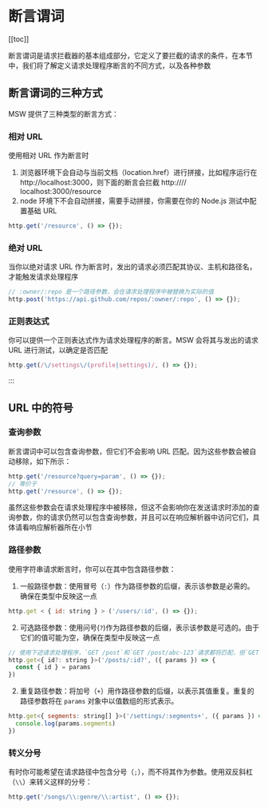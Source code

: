 # 断言谓词

[[toc]]

断言谓词是请求拦截器的基本组成部分，它定义了要拦截的请求的条件，在本节中，我们将了解定义请求处理程序断言的不同方式，以及各种参数

## 断言谓词的三种方式

MSW 提供了三种类型的断言方式：

### 相对 URL

使用相对 URL 作为断言时

1. 浏览器环境下会自动与当前文档（location.href）进行拼接，比如程序运行在 http://localhost:3000，则下面的断言会拦截 http://// localhost:3000/resource
2. node 环境下不会自动拼接，需要手动拼接，你需要在你的 Node.js 测试中配置基础 URL

```js
http.get('/resource', () => {});
```

### 绝对 URL

当你以绝对请求 URL 作为断言时，发出的请求必须匹配其协议、主机和路径名，才能触发请求处理程序

```js
// :owner/:repo 是一个路径参数，会在请求处理程序中被替换为实际的值
http.post('https://api.github.com/repos/:owner/:repo', () => {});
```

### 正则表达式

你可以提供一个正则表达式作为请求处理程序的断言。MSW 会将其与发出的请求 URL 进行测试，以确定是否匹配

```js
http.get(/\/settings\/(profile|settings)/, () => {});
```

:::

## URL 中的符号

### 查询参数

断言谓词中可以包含查询参数，但它们不会影响 URL 匹配。因为这些参数会被自动移除，如下所示：

```js
http.get('/resource?query=param', () => {});
// 等价于
http.get('/resource', () => {});
```

虽然这些参数会在请求处理程序中被移除，但这不会影响你在发送请求时添加的查询参数，你的请求仍然可以包含查询参数，并且可以在响应解析器中访问它们，具体请看响应解析器所在小节

### 路径参数

使用字符串请求断言时，你可以在其中包含路径参数：

1. 一般路径参数：使用冒号（`:`）作为路径参数的后缀，表示该参数是必需的。确保在类型中反映这一点

```js
http.get < { id: string } > ('/users/:id', () => {});
```

2. 可选路径参数：使用问号(`?`)作为路径参数的后缀，表示该参数是可选的。由于它们的值可能为空，确保在类型中反映这一点

```js
// 使用下述请求处理程序，`GET /post`和`GET /post/abc-123`请求都将匹配，但`GET /post/abc-123/edit`将不会
http.get<{ id?: string }>('/posts/:id?', ({ params }) => {
  const { id } = params
})
```

2. 重复路径参数：将加号（`+`）用作路径参数的后缀，以表示其值重复。重复的路径参数将在 `params` 对象中以值数组的形式表示。

```js
http.get<{ segments: string[] }>('/settings/:segments+', ({ params }) => {
  console.log(params.segments)
})
```

### 转义分号

有时你可能希望在请求路径中包含分号（`;`），而不将其作为参数。使用双反斜杠（`\\`）来转义这样的分号：

```js
http.get('/songs/\\:genre/\\:artist', () => {});
```
